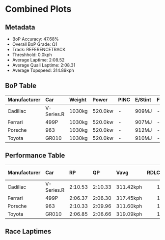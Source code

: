 # Combined Plots

## Metadata

- BoP Accuracy: 47.68%
- Overall BoP Grade: Ω1
- Track: REFERENCETRACK
- Threshhold: 0.0kph
- Average Laptime: 2:08.52
- Average Quali Laptime: 2:08.31
- Average Topspeed: 314.89kph

## BoP Table
| Manufacturer   | Car        | Weight   | Power   | PINC   | E/Stint   | FDS   | RDP    | QDP    | TDP    |
|:---------------|:-----------|:---------|:--------|:-------|:----------|:------|:-------|:-------|:-------|
| Cadillac       | V-Series.R | 1030kg   | 520.0kw | -      | 909MJ     | -     | 36.81% | 66.67% | 20.86% |
| Ferrari        | 499P       | 1030kg   | 520.0kw | -      | 907MJ     | -     | 39.06% | 25.00% | 9.38%  |
| Porsche        | 963        | 1030kg   | 520.0kw | -      | 912MJ     | -     | 33.50% | 32.00% | 28.93% |
| Toyota         | GR010      | 1030kg   | 520.0kw | -      | 910MJ     | -     | 43.94% | 60.00% | 7.58%  |

## Performance Table
| Manufacturer   | Car        | RP      | QP      | Vavg      |   RDLC | BOP-Grade   | Match   |
|:---------------|:-----------|:--------|:--------|:----------|-------:|:------------|:--------|
| Cadillac       | V-Series.R | 2:10.53 | 2:10.33 | 311.42kph |      1 | +Ω1         | 36.67%  |
| Ferrari        | 499P       | 2:06.37 | 2:06.30 | 317.45kph |      1 | -Ω1         | 42.00%  |
| Porsche        | 963        | 2:10.33 | 2:09.96 | 311.60kph |      1 | +Ω1         | 50.00%  |
| Toyota         | GR010      | 2:06.85 | 2:06.66 | 319.09kph |      1 | -D2         | 62.07%  |

## Race Laptimes
<div>                        <script type="text/javascript">window.PlotlyConfig = {MathJaxConfig: 'local'};</script>
        <script charset="utf-8" src="https://cdn.plot.ly/plotly-3.0.1.min.js"></script>                <div id="6376c635-5346-4bec-a30d-a88fdac0633e" class="plotly-graph-div" style="height:100%; width:100%;"></div>            <script type="text/javascript">                window.PLOTLYENV=window.PLOTLYENV || {};                                if (document.getElementById("6376c635-5346-4bec-a30d-a88fdac0633e")) {                    Plotly.newPlot(                        "6376c635-5346-4bec-a30d-a88fdac0633e",                        [{"box":{"visible":true},"line":{"color":"rgb(0,30,255)"},"name":"V-Series.R","points":false,"y":[131.61179440939378,130.950376339099,131.59710982688958,129.919396275781,131.05255655902425,131.57569481073756,129.75847772583876,131.6191367006459,131.14739448769743,131.82349714049647,131.1853296591667,131.78372639621418,131.18165851354064,130.973626928064,129.02486045823147,130.23021993878723,130.24184523326974,131.15228934853218,129.11480352606992,129.141725260661,130.66219140745343,130.12987529167498,129.962226308085,129.46233864533673,129.81293305262528,131.1853296591667,128.90187707975852,129.5461631371317,130.6517898281796,130.50188471511552,130.0546168063408,130.56184676034113,129.6526263602874,130.28895826880415,129.7890706060559,130.08031482572318,131.00544352348984,131.88101175530474,131.52735805999444,130.17331718158331,129.6042896095443,130.72460088309637,130.1304871492793,129.2114770275561,130.2895701264085,131.58670824761575,130.83718268229552,129.62080976486158,131.6191367006459,131.0843731544501,130.32566972506476,130.20023891617444,131.7341659302624,130.9210071740905,130.78945778915676,129.57492044453585,131.0231873940158,131.66563787857598,130.81209652051746,128.85537590182844],"type":"violin"},{"box":{"visible":true},"line":{"color":"rgb(255,0,0)"},"name":"499P","points":false,"y":[127.47245241009286,127.77397618295572,126.98322115017105,125.57928832632734,125.54710989997439,126.22047326624916,125.83135266609216,127.76742131832825,127.9140119272695,127.26090905166137,127.39736941526927,126.11321184507264,125.96542944256278,126.42546176005317,127.2066824442888,125.50241764115083,125.3987316006802,125.92192897730787,125.22175025573893,125.61921341087636,125.28610710844485,125.05251556899378,127.29070389087707,127.80913409323021,125.07515964679772,127.4545755065634,125.23903126248405,126.47790067707281,126.78597931456312,127.11789382342603,126.40102999189631,126.15909589746482,127.1000169198966,125.82479780146467,126.90158329072007,127.39021865385749,124.84275990091524,126.20438405307269,125.73362559346464,125.92073718373922,125.261675340288,127.47483599723009,126.86284999973965,126.90992584570046,126.10546518687657,127.97240981213226,124.97147360632708,125.2116200104056,125.10972166028792,127.65241323895565],"type":"violin"},{"box":{"visible":true},"line":{"color":"rgb(255,128,102)"},"name":"963","points":false,"y":[131.03002258321516,131.5101722343247,129.51608133634926,131.9486762524299,132.08524943125312,131.25356164272407,130.70175700541574,131.48996185360198,129.6324441344498,129.09350064851049,130.3514437395552,132.13179455049334,131.38401046375253,131.97011150471155,129.94662368932123,131.76433308280744,131.89478190383593,129.77330436372938,129.40155584558715,130.577432542182,132.1244453211396,132.37738129806343,131.1714952482742,130.48801691837843,130.95653028967794,130.6564367577345,130.6435756063655,131.35645085367608,129.080027061362,130.68093418891354,132.26714285775762,132.47537102277965,130.04828802871432,130.66562329442664,129.94356151042388,129.57426273539954,129.91171484989107,128.98020002930733,129.2655951025434,128.95937721280515,129.315202400681,129.43891442813523,128.78360814409538,131.22293985375023,130.18241146441966,128.83076569911506,128.82341646976136,130.07156058833445,129.9735708636182,128.39593629568674,129.9423366388649,128.55394472679168,129.7028742490896,129.62815708399344,128.16688531416256,128.85771287341203,131.43606750500803,131.26091087207777,132.4190269310678,129.99316880856145,129.55221504733836,130.3802282211906,130.45310807894828,128.55333229101223,129.67347733167472,128.81912941930503],"type":"violin"},{"box":{"visible":true},"line":{"color":"rgb(102,5,0)"},"name":"GR010","points":false,"y":[127.68426066001567,127.3968496825588,126.84701998655432,127.01303999216606,126.83868923358455,128.04069787636487,126.33884405539867,126.0657143687471,126.45725975832605,127.58845700086334,127.32365806718157,126.78453933928107,127.06183440241755,128.38999444731144,127.26593785017675,127.64915248678595,127.03922235864245,126.68040492715903,126.89700450437289,126.2347096432766,127.19691161128445,125.75093091724672,125.83721371586213,126.20198168518111,125.23977971717329,125.22847369528576,126.4828470710189,124.85835024191479,126.68099998094257,125.40698983035215,127.23023462316348,126.77263826360998,127.17191935237516,128.13412132038295,126.77561353252777,127.06123934863399,126.82559805034636,126.01930017362983,126.79941568386995,125.68190467835439,126.39299394970215,126.09903738062616,127.3873288220219,126.64708191527995,128.2775292822196,127.95739034666722,128.04010282258133,125.9818117852659,126.90235998842489,125.56170381407635,127.48372753495777,128.09306260931768,128.3275138000382,126.16032792033228,127.66462388515838,128.20195745170818,127.45814022226489,125.69618596915969],"type":"violin"}],                        {"template":{"data":{"histogram2dcontour":[{"type":"histogram2dcontour","colorbar":{"outlinewidth":0,"ticks":""},"colorscale":[[0.0,"#0d0887"],[0.1111111111111111,"#46039f"],[0.2222222222222222,"#7201a8"],[0.3333333333333333,"#9c179e"],[0.4444444444444444,"#bd3786"],[0.5555555555555556,"#d8576b"],[0.6666666666666666,"#ed7953"],[0.7777777777777778,"#fb9f3a"],[0.8888888888888888,"#fdca26"],[1.0,"#f0f921"]]}],"choropleth":[{"type":"choropleth","colorbar":{"outlinewidth":0,"ticks":""}}],"histogram2d":[{"type":"histogram2d","colorbar":{"outlinewidth":0,"ticks":""},"colorscale":[[0.0,"#0d0887"],[0.1111111111111111,"#46039f"],[0.2222222222222222,"#7201a8"],[0.3333333333333333,"#9c179e"],[0.4444444444444444,"#bd3786"],[0.5555555555555556,"#d8576b"],[0.6666666666666666,"#ed7953"],[0.7777777777777778,"#fb9f3a"],[0.8888888888888888,"#fdca26"],[1.0,"#f0f921"]]}],"heatmap":[{"type":"heatmap","colorbar":{"outlinewidth":0,"ticks":""},"colorscale":[[0.0,"#0d0887"],[0.1111111111111111,"#46039f"],[0.2222222222222222,"#7201a8"],[0.3333333333333333,"#9c179e"],[0.4444444444444444,"#bd3786"],[0.5555555555555556,"#d8576b"],[0.6666666666666666,"#ed7953"],[0.7777777777777778,"#fb9f3a"],[0.8888888888888888,"#fdca26"],[1.0,"#f0f921"]]}],"contourcarpet":[{"type":"contourcarpet","colorbar":{"outlinewidth":0,"ticks":""}}],"contour":[{"type":"contour","colorbar":{"outlinewidth":0,"ticks":""},"colorscale":[[0.0,"#0d0887"],[0.1111111111111111,"#46039f"],[0.2222222222222222,"#7201a8"],[0.3333333333333333,"#9c179e"],[0.4444444444444444,"#bd3786"],[0.5555555555555556,"#d8576b"],[0.6666666666666666,"#ed7953"],[0.7777777777777778,"#fb9f3a"],[0.8888888888888888,"#fdca26"],[1.0,"#f0f921"]]}],"surface":[{"type":"surface","colorbar":{"outlinewidth":0,"ticks":""},"colorscale":[[0.0,"#0d0887"],[0.1111111111111111,"#46039f"],[0.2222222222222222,"#7201a8"],[0.3333333333333333,"#9c179e"],[0.4444444444444444,"#bd3786"],[0.5555555555555556,"#d8576b"],[0.6666666666666666,"#ed7953"],[0.7777777777777778,"#fb9f3a"],[0.8888888888888888,"#fdca26"],[1.0,"#f0f921"]]}],"mesh3d":[{"type":"mesh3d","colorbar":{"outlinewidth":0,"ticks":""}}],"scatter":[{"fillpattern":{"fillmode":"overlay","size":10,"solidity":0.2},"type":"scatter"}],"parcoords":[{"type":"parcoords","line":{"colorbar":{"outlinewidth":0,"ticks":""}}}],"scatterpolargl":[{"type":"scatterpolargl","marker":{"colorbar":{"outlinewidth":0,"ticks":""}}}],"bar":[{"error_x":{"color":"#2a3f5f"},"error_y":{"color":"#2a3f5f"},"marker":{"line":{"color":"#E5ECF6","width":0.5},"pattern":{"fillmode":"overlay","size":10,"solidity":0.2}},"type":"bar"}],"scattergeo":[{"type":"scattergeo","marker":{"colorbar":{"outlinewidth":0,"ticks":""}}}],"scatterpolar":[{"type":"scatterpolar","marker":{"colorbar":{"outlinewidth":0,"ticks":""}}}],"histogram":[{"marker":{"pattern":{"fillmode":"overlay","size":10,"solidity":0.2}},"type":"histogram"}],"scattergl":[{"type":"scattergl","marker":{"colorbar":{"outlinewidth":0,"ticks":""}}}],"scatter3d":[{"type":"scatter3d","line":{"colorbar":{"outlinewidth":0,"ticks":""}},"marker":{"colorbar":{"outlinewidth":0,"ticks":""}}}],"scattermap":[{"type":"scattermap","marker":{"colorbar":{"outlinewidth":0,"ticks":""}}}],"scattermapbox":[{"type":"scattermapbox","marker":{"colorbar":{"outlinewidth":0,"ticks":""}}}],"scatterternary":[{"type":"scatterternary","marker":{"colorbar":{"outlinewidth":0,"ticks":""}}}],"scattercarpet":[{"type":"scattercarpet","marker":{"colorbar":{"outlinewidth":0,"ticks":""}}}],"carpet":[{"aaxis":{"endlinecolor":"#2a3f5f","gridcolor":"white","linecolor":"white","minorgridcolor":"white","startlinecolor":"#2a3f5f"},"baxis":{"endlinecolor":"#2a3f5f","gridcolor":"white","linecolor":"white","minorgridcolor":"white","startlinecolor":"#2a3f5f"},"type":"carpet"}],"table":[{"cells":{"fill":{"color":"#EBF0F8"},"line":{"color":"white"}},"header":{"fill":{"color":"#C8D4E3"},"line":{"color":"white"}},"type":"table"}],"barpolar":[{"marker":{"line":{"color":"#E5ECF6","width":0.5},"pattern":{"fillmode":"overlay","size":10,"solidity":0.2}},"type":"barpolar"}],"pie":[{"automargin":true,"type":"pie"}]},"layout":{"autotypenumbers":"strict","colorway":["#636efa","#EF553B","#00cc96","#ab63fa","#FFA15A","#19d3f3","#FF6692","#B6E880","#FF97FF","#FECB52"],"font":{"color":"#2a3f5f"},"hovermode":"closest","hoverlabel":{"align":"left"},"paper_bgcolor":"white","plot_bgcolor":"#E5ECF6","polar":{"bgcolor":"#E5ECF6","angularaxis":{"gridcolor":"white","linecolor":"white","ticks":""},"radialaxis":{"gridcolor":"white","linecolor":"white","ticks":""}},"ternary":{"bgcolor":"#E5ECF6","aaxis":{"gridcolor":"white","linecolor":"white","ticks":""},"baxis":{"gridcolor":"white","linecolor":"white","ticks":""},"caxis":{"gridcolor":"white","linecolor":"white","ticks":""}},"coloraxis":{"colorbar":{"outlinewidth":0,"ticks":""}},"colorscale":{"sequential":[[0.0,"#0d0887"],[0.1111111111111111,"#46039f"],[0.2222222222222222,"#7201a8"],[0.3333333333333333,"#9c179e"],[0.4444444444444444,"#bd3786"],[0.5555555555555556,"#d8576b"],[0.6666666666666666,"#ed7953"],[0.7777777777777778,"#fb9f3a"],[0.8888888888888888,"#fdca26"],[1.0,"#f0f921"]],"sequentialminus":[[0.0,"#0d0887"],[0.1111111111111111,"#46039f"],[0.2222222222222222,"#7201a8"],[0.3333333333333333,"#9c179e"],[0.4444444444444444,"#bd3786"],[0.5555555555555556,"#d8576b"],[0.6666666666666666,"#ed7953"],[0.7777777777777778,"#fb9f3a"],[0.8888888888888888,"#fdca26"],[1.0,"#f0f921"]],"diverging":[[0,"#8e0152"],[0.1,"#c51b7d"],[0.2,"#de77ae"],[0.3,"#f1b6da"],[0.4,"#fde0ef"],[0.5,"#f7f7f7"],[0.6,"#e6f5d0"],[0.7,"#b8e186"],[0.8,"#7fbc41"],[0.9,"#4d9221"],[1,"#276419"]]},"xaxis":{"gridcolor":"white","linecolor":"white","ticks":"","title":{"standoff":15},"zerolinecolor":"white","automargin":true,"zerolinewidth":2},"yaxis":{"gridcolor":"white","linecolor":"white","ticks":"","title":{"standoff":15},"zerolinecolor":"white","automargin":true,"zerolinewidth":2},"scene":{"xaxis":{"backgroundcolor":"#E5ECF6","gridcolor":"white","linecolor":"white","showbackground":true,"ticks":"","zerolinecolor":"white","gridwidth":2},"yaxis":{"backgroundcolor":"#E5ECF6","gridcolor":"white","linecolor":"white","showbackground":true,"ticks":"","zerolinecolor":"white","gridwidth":2},"zaxis":{"backgroundcolor":"#E5ECF6","gridcolor":"white","linecolor":"white","showbackground":true,"ticks":"","zerolinecolor":"white","gridwidth":2}},"shapedefaults":{"line":{"color":"#2a3f5f"}},"annotationdefaults":{"arrowcolor":"#2a3f5f","arrowhead":0,"arrowwidth":1},"geo":{"bgcolor":"white","landcolor":"#E5ECF6","subunitcolor":"white","showland":true,"showlakes":true,"lakecolor":"white"},"title":{"x":0.05},"mapbox":{"style":"light"}}},"xaxis":{"showticklabels":false,"title":{}}},                        {"responsive": true}                    )                };            </script>        </div>

## Quali Laptimes
<div>                        <script type="text/javascript">window.PlotlyConfig = {MathJaxConfig: 'local'};</script>
        <script charset="utf-8" src="https://cdn.plot.ly/plotly-3.0.1.min.js"></script>                <div id="7f394a87-d062-4789-8bc1-288570fcdf0b" class="plotly-graph-div" style="height:100%; width:100%;"></div>            <script type="text/javascript">                window.PLOTLYENV=window.PLOTLYENV || {};                                if (document.getElementById("7f394a87-d062-4789-8bc1-288570fcdf0b")) {                    Plotly.newPlot(                        "7f394a87-d062-4789-8bc1-288570fcdf0b",                        [{"box":{"visible":true},"line":{"color":"rgb(0,30,255)"},"name":"V-Series.R","points":false,"y":[130.42258373728893,130.22077073125436,130.58477701207744,130.3210581759709,130.1966274575263,130.31177230146014,130.23748530537378,130.30681983505437],"type":"violin"},{"box":{"visible":true},"line":{"color":"rgb(255,0,0)"},"name":"499P","points":false,"y":[126.20123230067676,126.20967095174859,126.35071697680618,126.26874150925133,126.46885809181171],"type":"violin"},{"box":{"visible":true},"line":{"color":"rgb(255,128,102)"},"name":"963","points":false,"y":[130.15818834522213,129.90841096261087,129.78507175879045,130.15013101029916,129.95117681720188,129.76895708894457,130.02369283150836,129.90717137262274],"type":"violin"},{"box":{"visible":true},"line":{"color":"rgb(102,5,0)"},"name":"GR010","points":false,"y":[126.72995817147273,126.79139161094679,126.59504552007878,126.47940610459823,126.71068493555931,126.67394532959935],"type":"violin"}],                        {"template":{"data":{"histogram2dcontour":[{"type":"histogram2dcontour","colorbar":{"outlinewidth":0,"ticks":""},"colorscale":[[0.0,"#0d0887"],[0.1111111111111111,"#46039f"],[0.2222222222222222,"#7201a8"],[0.3333333333333333,"#9c179e"],[0.4444444444444444,"#bd3786"],[0.5555555555555556,"#d8576b"],[0.6666666666666666,"#ed7953"],[0.7777777777777778,"#fb9f3a"],[0.8888888888888888,"#fdca26"],[1.0,"#f0f921"]]}],"choropleth":[{"type":"choropleth","colorbar":{"outlinewidth":0,"ticks":""}}],"histogram2d":[{"type":"histogram2d","colorbar":{"outlinewidth":0,"ticks":""},"colorscale":[[0.0,"#0d0887"],[0.1111111111111111,"#46039f"],[0.2222222222222222,"#7201a8"],[0.3333333333333333,"#9c179e"],[0.4444444444444444,"#bd3786"],[0.5555555555555556,"#d8576b"],[0.6666666666666666,"#ed7953"],[0.7777777777777778,"#fb9f3a"],[0.8888888888888888,"#fdca26"],[1.0,"#f0f921"]]}],"heatmap":[{"type":"heatmap","colorbar":{"outlinewidth":0,"ticks":""},"colorscale":[[0.0,"#0d0887"],[0.1111111111111111,"#46039f"],[0.2222222222222222,"#7201a8"],[0.3333333333333333,"#9c179e"],[0.4444444444444444,"#bd3786"],[0.5555555555555556,"#d8576b"],[0.6666666666666666,"#ed7953"],[0.7777777777777778,"#fb9f3a"],[0.8888888888888888,"#fdca26"],[1.0,"#f0f921"]]}],"contourcarpet":[{"type":"contourcarpet","colorbar":{"outlinewidth":0,"ticks":""}}],"contour":[{"type":"contour","colorbar":{"outlinewidth":0,"ticks":""},"colorscale":[[0.0,"#0d0887"],[0.1111111111111111,"#46039f"],[0.2222222222222222,"#7201a8"],[0.3333333333333333,"#9c179e"],[0.4444444444444444,"#bd3786"],[0.5555555555555556,"#d8576b"],[0.6666666666666666,"#ed7953"],[0.7777777777777778,"#fb9f3a"],[0.8888888888888888,"#fdca26"],[1.0,"#f0f921"]]}],"surface":[{"type":"surface","colorbar":{"outlinewidth":0,"ticks":""},"colorscale":[[0.0,"#0d0887"],[0.1111111111111111,"#46039f"],[0.2222222222222222,"#7201a8"],[0.3333333333333333,"#9c179e"],[0.4444444444444444,"#bd3786"],[0.5555555555555556,"#d8576b"],[0.6666666666666666,"#ed7953"],[0.7777777777777778,"#fb9f3a"],[0.8888888888888888,"#fdca26"],[1.0,"#f0f921"]]}],"mesh3d":[{"type":"mesh3d","colorbar":{"outlinewidth":0,"ticks":""}}],"scatter":[{"fillpattern":{"fillmode":"overlay","size":10,"solidity":0.2},"type":"scatter"}],"parcoords":[{"type":"parcoords","line":{"colorbar":{"outlinewidth":0,"ticks":""}}}],"scatterpolargl":[{"type":"scatterpolargl","marker":{"colorbar":{"outlinewidth":0,"ticks":""}}}],"bar":[{"error_x":{"color":"#2a3f5f"},"error_y":{"color":"#2a3f5f"},"marker":{"line":{"color":"#E5ECF6","width":0.5},"pattern":{"fillmode":"overlay","size":10,"solidity":0.2}},"type":"bar"}],"scattergeo":[{"type":"scattergeo","marker":{"colorbar":{"outlinewidth":0,"ticks":""}}}],"scatterpolar":[{"type":"scatterpolar","marker":{"colorbar":{"outlinewidth":0,"ticks":""}}}],"histogram":[{"marker":{"pattern":{"fillmode":"overlay","size":10,"solidity":0.2}},"type":"histogram"}],"scattergl":[{"type":"scattergl","marker":{"colorbar":{"outlinewidth":0,"ticks":""}}}],"scatter3d":[{"type":"scatter3d","line":{"colorbar":{"outlinewidth":0,"ticks":""}},"marker":{"colorbar":{"outlinewidth":0,"ticks":""}}}],"scattermap":[{"type":"scattermap","marker":{"colorbar":{"outlinewidth":0,"ticks":""}}}],"scattermapbox":[{"type":"scattermapbox","marker":{"colorbar":{"outlinewidth":0,"ticks":""}}}],"scatterternary":[{"type":"scatterternary","marker":{"colorbar":{"outlinewidth":0,"ticks":""}}}],"scattercarpet":[{"type":"scattercarpet","marker":{"colorbar":{"outlinewidth":0,"ticks":""}}}],"carpet":[{"aaxis":{"endlinecolor":"#2a3f5f","gridcolor":"white","linecolor":"white","minorgridcolor":"white","startlinecolor":"#2a3f5f"},"baxis":{"endlinecolor":"#2a3f5f","gridcolor":"white","linecolor":"white","minorgridcolor":"white","startlinecolor":"#2a3f5f"},"type":"carpet"}],"table":[{"cells":{"fill":{"color":"#EBF0F8"},"line":{"color":"white"}},"header":{"fill":{"color":"#C8D4E3"},"line":{"color":"white"}},"type":"table"}],"barpolar":[{"marker":{"line":{"color":"#E5ECF6","width":0.5},"pattern":{"fillmode":"overlay","size":10,"solidity":0.2}},"type":"barpolar"}],"pie":[{"automargin":true,"type":"pie"}]},"layout":{"autotypenumbers":"strict","colorway":["#636efa","#EF553B","#00cc96","#ab63fa","#FFA15A","#19d3f3","#FF6692","#B6E880","#FF97FF","#FECB52"],"font":{"color":"#2a3f5f"},"hovermode":"closest","hoverlabel":{"align":"left"},"paper_bgcolor":"white","plot_bgcolor":"#E5ECF6","polar":{"bgcolor":"#E5ECF6","angularaxis":{"gridcolor":"white","linecolor":"white","ticks":""},"radialaxis":{"gridcolor":"white","linecolor":"white","ticks":""}},"ternary":{"bgcolor":"#E5ECF6","aaxis":{"gridcolor":"white","linecolor":"white","ticks":""},"baxis":{"gridcolor":"white","linecolor":"white","ticks":""},"caxis":{"gridcolor":"white","linecolor":"white","ticks":""}},"coloraxis":{"colorbar":{"outlinewidth":0,"ticks":""}},"colorscale":{"sequential":[[0.0,"#0d0887"],[0.1111111111111111,"#46039f"],[0.2222222222222222,"#7201a8"],[0.3333333333333333,"#9c179e"],[0.4444444444444444,"#bd3786"],[0.5555555555555556,"#d8576b"],[0.6666666666666666,"#ed7953"],[0.7777777777777778,"#fb9f3a"],[0.8888888888888888,"#fdca26"],[1.0,"#f0f921"]],"sequentialminus":[[0.0,"#0d0887"],[0.1111111111111111,"#46039f"],[0.2222222222222222,"#7201a8"],[0.3333333333333333,"#9c179e"],[0.4444444444444444,"#bd3786"],[0.5555555555555556,"#d8576b"],[0.6666666666666666,"#ed7953"],[0.7777777777777778,"#fb9f3a"],[0.8888888888888888,"#fdca26"],[1.0,"#f0f921"]],"diverging":[[0,"#8e0152"],[0.1,"#c51b7d"],[0.2,"#de77ae"],[0.3,"#f1b6da"],[0.4,"#fde0ef"],[0.5,"#f7f7f7"],[0.6,"#e6f5d0"],[0.7,"#b8e186"],[0.8,"#7fbc41"],[0.9,"#4d9221"],[1,"#276419"]]},"xaxis":{"gridcolor":"white","linecolor":"white","ticks":"","title":{"standoff":15},"zerolinecolor":"white","automargin":true,"zerolinewidth":2},"yaxis":{"gridcolor":"white","linecolor":"white","ticks":"","title":{"standoff":15},"zerolinecolor":"white","automargin":true,"zerolinewidth":2},"scene":{"xaxis":{"backgroundcolor":"#E5ECF6","gridcolor":"white","linecolor":"white","showbackground":true,"ticks":"","zerolinecolor":"white","gridwidth":2},"yaxis":{"backgroundcolor":"#E5ECF6","gridcolor":"white","linecolor":"white","showbackground":true,"ticks":"","zerolinecolor":"white","gridwidth":2},"zaxis":{"backgroundcolor":"#E5ECF6","gridcolor":"white","linecolor":"white","showbackground":true,"ticks":"","zerolinecolor":"white","gridwidth":2}},"shapedefaults":{"line":{"color":"#2a3f5f"}},"annotationdefaults":{"arrowcolor":"#2a3f5f","arrowhead":0,"arrowwidth":1},"geo":{"bgcolor":"white","landcolor":"#E5ECF6","subunitcolor":"white","showland":true,"showlakes":true,"lakecolor":"white"},"title":{"x":0.05},"mapbox":{"style":"light"}}},"xaxis":{"showticklabels":false,"title":{}}},                        {"responsive": true}                    )                };            </script>        </div>

## Topspeeds
<div>                        <script type="text/javascript">window.PlotlyConfig = {MathJaxConfig: 'local'};</script>
        <script charset="utf-8" src="https://cdn.plot.ly/plotly-3.0.1.min.js"></script>                <div id="93c2fd1e-ce35-4504-8cda-3b8ab51ebc63" class="plotly-graph-div" style="height:100%; width:100%;"></div>            <script type="text/javascript">                window.PLOTLYENV=window.PLOTLYENV || {};                                if (document.getElementById("93c2fd1e-ce35-4504-8cda-3b8ab51ebc63")) {                    Plotly.newPlot(                        "93c2fd1e-ce35-4504-8cda-3b8ab51ebc63",                        [{"box":{"visible":true},"line":{"color":"rgb(0,30,255)"},"name":"V-Series.R","points":false,"y":[313.04420103718667,311.0753695841226,310.13783079694923,310.13783079694923,310.13783079694923,313.04420103718667,310.13783079694923,310.13783079694923,310.13783079694923,311.0753695841226,313.04420103718667,313.04420103718667,313.04420103718667,312.10666225001324,311.0753695841226,312.10666225001324,313.04420103718667,310.13783079694923,311.0753695841226,311.0753695841226,310.13783079694923,312.10666225001324,315.9505712774241,310.13783079694923,312.10666225001324,311.0753695841226,310.13783079694923,310.13783079694923,310.13783079694923,312.10666225001324,313.04420103718667,310.13783079694923,312.10666225001324,310.13783079694923,313.04420103718667,311.0753695841226,310.13783079694923,310.13783079694923,310.13783079694923,313.04420103718667,310.13783079694923,310.13783079694923,310.13783079694923,311.0753695841226,313.04420103718667,313.04420103718667,313.04420103718667,312.10666225001324,311.0753695841226,312.10666225001324,313.04420103718667,310.13783079694923,311.0753695841226,311.0753695841226,310.13783079694923,312.10666225001324,315.9505712774241,310.13783079694923,312.10666225001324,311.0753695841226,310.13783079694923,310.13783079694923,310.13783079694923,312.10666225001324,313.04420103718667,310.13783079694923,312.10666225001324,310.13783079694923,313.04420103718667,311.0753695841226,310.13783079694923,310.13783079694923,310.13783079694923,313.04420103718667,310.13783079694923,310.13783079694923,310.13783079694923,311.0753695841226,313.04420103718667,313.04420103718667,313.04420103718667,312.10666225001324,311.0753695841226,312.10666225001324,313.04420103718667,310.13783079694923,311.0753695841226,311.0753695841226,310.13783079694923,312.10666225001324,315.9505712774241,310.13783079694923,312.10666225001324,311.0753695841226,310.13783079694923,310.13783079694923,310.13783079694923,312.10666225001324,313.04420103718667,310.13783079694923,312.10666225001324,310.13783079694923],"type":"violin"},{"box":{"visible":true},"line":{"color":"rgb(255,0,0)"},"name":"499P","points":false,"y":[315.9415708970663,316.9793007507145,317.9226915267583,315.9415708970663,316.9793007507145,321.9792718637466,319.90381215645033,318.96042138040656,315.9415708970663,315.9415708970663,316.9793007507145,315.9415708970663,315.9415708970663,316.9793007507145,317.9226915267583,315.9415708970663,316.9793007507145,321.9792718637466,319.90381215645033,318.96042138040656,315.9415708970663,315.9415708970663,316.9793007507145,315.9415708970663,315.9415708970663,316.9793007507145,317.9226915267583,315.9415708970663,316.9793007507145,321.9792718637466,319.90381215645033,318.96042138040656,315.9415708970663,315.9415708970663,316.9793007507145,315.9415708970663],"type":"violin"},{"box":{"visible":true},"line":{"color":"rgb(255,128,102)"},"name":"963","points":false,"y":[310.7706106624284,309.8339903771287,310.7706106624284,310.7706106624284,311.80089297625796,312.73751326155764,310.7706106624284,309.8339903771287,315.6410361459866,309.8339903771287,309.8339903771287,311.80089297625796,309.8339903771287,311.80089297625796,313.6741335468573,311.80089297625796,312.73751326155764,310.7706106624284,310.7706106624284,313.6741335468573,310.7706106624284,312.73751326155764,311.80089297625796,310.7706106624284,309.8339903771287,312.73751326155764,311.80089297625796,312.73751326155764,309.8339903771287,310.7706106624284,310.7706106624284,312.73751326155764,309.8339903771287,311.80089297625796,311.80089297625796,311.80089297625796,312.73751326155764,311.80089297625796,311.80089297625796,312.73751326155764,310.7706106624284,311.80089297625796,311.80089297625796,311.80089297625796,313.6741335468573,314.704415860687,310.7706106624284,309.8339903771287,309.8339903771287,313.6741335468573,314.704415860687,312.73751326155764,310.7706106624284,310.7706106624284,309.8339903771287,312.73751326155764,309.8339903771287,310.7706106624284,309.8339903771287,310.7706106624284,310.7706106624284,311.80089297625796,312.73751326155764,310.7706106624284,309.8339903771287,315.6410361459866,309.8339903771287,309.8339903771287,311.80089297625796,309.8339903771287,311.80089297625796,313.6741335468573,311.80089297625796,312.73751326155764,310.7706106624284,310.7706106624284,313.6741335468573,310.7706106624284,312.73751326155764,311.80089297625796,310.7706106624284,309.8339903771287,312.73751326155764,311.80089297625796,312.73751326155764,309.8339903771287,310.7706106624284,310.7706106624284,312.73751326155764,309.8339903771287,311.80089297625796,311.80089297625796,311.80089297625796,312.73751326155764,311.80089297625796,311.80089297625796,312.73751326155764,310.7706106624284,311.80089297625796,311.80089297625796,311.80089297625796,313.6741335468573,314.704415860687,310.7706106624284,309.8339903771287,309.8339903771287,313.6741335468573,314.704415860687,312.73751326155764,310.7706106624284,310.7706106624284,309.8339903771287,312.73751326155764,309.8339903771287,310.7706106624284,309.8339903771287,310.7706106624284,310.7706106624284,311.80089297625796,312.73751326155764,310.7706106624284,309.8339903771287,315.6410361459866,309.8339903771287,309.8339903771287,311.80089297625796,309.8339903771287,311.80089297625796,313.6741335468573,311.80089297625796,312.73751326155764,310.7706106624284,310.7706106624284,313.6741335468573,310.7706106624284,312.73751326155764,311.80089297625796,310.7706106624284,309.8339903771287,312.73751326155764,311.80089297625796,312.73751326155764,309.8339903771287,310.7706106624284,310.7706106624284,312.73751326155764,309.8339903771287,311.80089297625796,311.80089297625796,311.80089297625796,312.73751326155764,311.80089297625796,311.80089297625796,312.73751326155764,310.7706106624284,311.80089297625796,311.80089297625796,311.80089297625796,313.6741335468573,314.704415860687,310.7706106624284,309.8339903771287,309.8339903771287,313.6741335468573,314.704415860687,312.73751326155764,310.7706106624284,310.7706106624284,309.8339903771287,312.73751326155764,309.8339903771287],"type":"violin"},{"box":{"visible":true},"line":{"color":"rgb(102,5,0)"},"name":"GR010","points":false,"y":[323.6540247559246,317.6972022144045,318.6427296019474,317.6972022144045,317.6972022144045,317.6972022144045,317.6972022144045,317.6972022144045,319.68280972824454,322.70849736838176,323.6540247559246,317.6972022144045,318.6427296019474,317.6972022144045,317.6972022144045,317.6972022144045,317.6972022144045,317.6972022144045,319.68280972824454,322.70849736838176,323.6540247559246,317.6972022144045,318.6427296019474,317.6972022144045,317.6972022144045,317.6972022144045,317.6972022144045,317.6972022144045,319.68280972824454,322.70849736838176],"type":"violin"}],                        {"template":{"data":{"histogram2dcontour":[{"type":"histogram2dcontour","colorbar":{"outlinewidth":0,"ticks":""},"colorscale":[[0.0,"#0d0887"],[0.1111111111111111,"#46039f"],[0.2222222222222222,"#7201a8"],[0.3333333333333333,"#9c179e"],[0.4444444444444444,"#bd3786"],[0.5555555555555556,"#d8576b"],[0.6666666666666666,"#ed7953"],[0.7777777777777778,"#fb9f3a"],[0.8888888888888888,"#fdca26"],[1.0,"#f0f921"]]}],"choropleth":[{"type":"choropleth","colorbar":{"outlinewidth":0,"ticks":""}}],"histogram2d":[{"type":"histogram2d","colorbar":{"outlinewidth":0,"ticks":""},"colorscale":[[0.0,"#0d0887"],[0.1111111111111111,"#46039f"],[0.2222222222222222,"#7201a8"],[0.3333333333333333,"#9c179e"],[0.4444444444444444,"#bd3786"],[0.5555555555555556,"#d8576b"],[0.6666666666666666,"#ed7953"],[0.7777777777777778,"#fb9f3a"],[0.8888888888888888,"#fdca26"],[1.0,"#f0f921"]]}],"heatmap":[{"type":"heatmap","colorbar":{"outlinewidth":0,"ticks":""},"colorscale":[[0.0,"#0d0887"],[0.1111111111111111,"#46039f"],[0.2222222222222222,"#7201a8"],[0.3333333333333333,"#9c179e"],[0.4444444444444444,"#bd3786"],[0.5555555555555556,"#d8576b"],[0.6666666666666666,"#ed7953"],[0.7777777777777778,"#fb9f3a"],[0.8888888888888888,"#fdca26"],[1.0,"#f0f921"]]}],"contourcarpet":[{"type":"contourcarpet","colorbar":{"outlinewidth":0,"ticks":""}}],"contour":[{"type":"contour","colorbar":{"outlinewidth":0,"ticks":""},"colorscale":[[0.0,"#0d0887"],[0.1111111111111111,"#46039f"],[0.2222222222222222,"#7201a8"],[0.3333333333333333,"#9c179e"],[0.4444444444444444,"#bd3786"],[0.5555555555555556,"#d8576b"],[0.6666666666666666,"#ed7953"],[0.7777777777777778,"#fb9f3a"],[0.8888888888888888,"#fdca26"],[1.0,"#f0f921"]]}],"surface":[{"type":"surface","colorbar":{"outlinewidth":0,"ticks":""},"colorscale":[[0.0,"#0d0887"],[0.1111111111111111,"#46039f"],[0.2222222222222222,"#7201a8"],[0.3333333333333333,"#9c179e"],[0.4444444444444444,"#bd3786"],[0.5555555555555556,"#d8576b"],[0.6666666666666666,"#ed7953"],[0.7777777777777778,"#fb9f3a"],[0.8888888888888888,"#fdca26"],[1.0,"#f0f921"]]}],"mesh3d":[{"type":"mesh3d","colorbar":{"outlinewidth":0,"ticks":""}}],"scatter":[{"fillpattern":{"fillmode":"overlay","size":10,"solidity":0.2},"type":"scatter"}],"parcoords":[{"type":"parcoords","line":{"colorbar":{"outlinewidth":0,"ticks":""}}}],"scatterpolargl":[{"type":"scatterpolargl","marker":{"colorbar":{"outlinewidth":0,"ticks":""}}}],"bar":[{"error_x":{"color":"#2a3f5f"},"error_y":{"color":"#2a3f5f"},"marker":{"line":{"color":"#E5ECF6","width":0.5},"pattern":{"fillmode":"overlay","size":10,"solidity":0.2}},"type":"bar"}],"scattergeo":[{"type":"scattergeo","marker":{"colorbar":{"outlinewidth":0,"ticks":""}}}],"scatterpolar":[{"type":"scatterpolar","marker":{"colorbar":{"outlinewidth":0,"ticks":""}}}],"histogram":[{"marker":{"pattern":{"fillmode":"overlay","size":10,"solidity":0.2}},"type":"histogram"}],"scattergl":[{"type":"scattergl","marker":{"colorbar":{"outlinewidth":0,"ticks":""}}}],"scatter3d":[{"type":"scatter3d","line":{"colorbar":{"outlinewidth":0,"ticks":""}},"marker":{"colorbar":{"outlinewidth":0,"ticks":""}}}],"scattermap":[{"type":"scattermap","marker":{"colorbar":{"outlinewidth":0,"ticks":""}}}],"scattermapbox":[{"type":"scattermapbox","marker":{"colorbar":{"outlinewidth":0,"ticks":""}}}],"scatterternary":[{"type":"scatterternary","marker":{"colorbar":{"outlinewidth":0,"ticks":""}}}],"scattercarpet":[{"type":"scattercarpet","marker":{"colorbar":{"outlinewidth":0,"ticks":""}}}],"carpet":[{"aaxis":{"endlinecolor":"#2a3f5f","gridcolor":"white","linecolor":"white","minorgridcolor":"white","startlinecolor":"#2a3f5f"},"baxis":{"endlinecolor":"#2a3f5f","gridcolor":"white","linecolor":"white","minorgridcolor":"white","startlinecolor":"#2a3f5f"},"type":"carpet"}],"table":[{"cells":{"fill":{"color":"#EBF0F8"},"line":{"color":"white"}},"header":{"fill":{"color":"#C8D4E3"},"line":{"color":"white"}},"type":"table"}],"barpolar":[{"marker":{"line":{"color":"#E5ECF6","width":0.5},"pattern":{"fillmode":"overlay","size":10,"solidity":0.2}},"type":"barpolar"}],"pie":[{"automargin":true,"type":"pie"}]},"layout":{"autotypenumbers":"strict","colorway":["#636efa","#EF553B","#00cc96","#ab63fa","#FFA15A","#19d3f3","#FF6692","#B6E880","#FF97FF","#FECB52"],"font":{"color":"#2a3f5f"},"hovermode":"closest","hoverlabel":{"align":"left"},"paper_bgcolor":"white","plot_bgcolor":"#E5ECF6","polar":{"bgcolor":"#E5ECF6","angularaxis":{"gridcolor":"white","linecolor":"white","ticks":""},"radialaxis":{"gridcolor":"white","linecolor":"white","ticks":""}},"ternary":{"bgcolor":"#E5ECF6","aaxis":{"gridcolor":"white","linecolor":"white","ticks":""},"baxis":{"gridcolor":"white","linecolor":"white","ticks":""},"caxis":{"gridcolor":"white","linecolor":"white","ticks":""}},"coloraxis":{"colorbar":{"outlinewidth":0,"ticks":""}},"colorscale":{"sequential":[[0.0,"#0d0887"],[0.1111111111111111,"#46039f"],[0.2222222222222222,"#7201a8"],[0.3333333333333333,"#9c179e"],[0.4444444444444444,"#bd3786"],[0.5555555555555556,"#d8576b"],[0.6666666666666666,"#ed7953"],[0.7777777777777778,"#fb9f3a"],[0.8888888888888888,"#fdca26"],[1.0,"#f0f921"]],"sequentialminus":[[0.0,"#0d0887"],[0.1111111111111111,"#46039f"],[0.2222222222222222,"#7201a8"],[0.3333333333333333,"#9c179e"],[0.4444444444444444,"#bd3786"],[0.5555555555555556,"#d8576b"],[0.6666666666666666,"#ed7953"],[0.7777777777777778,"#fb9f3a"],[0.8888888888888888,"#fdca26"],[1.0,"#f0f921"]],"diverging":[[0,"#8e0152"],[0.1,"#c51b7d"],[0.2,"#de77ae"],[0.3,"#f1b6da"],[0.4,"#fde0ef"],[0.5,"#f7f7f7"],[0.6,"#e6f5d0"],[0.7,"#b8e186"],[0.8,"#7fbc41"],[0.9,"#4d9221"],[1,"#276419"]]},"xaxis":{"gridcolor":"white","linecolor":"white","ticks":"","title":{"standoff":15},"zerolinecolor":"white","automargin":true,"zerolinewidth":2},"yaxis":{"gridcolor":"white","linecolor":"white","ticks":"","title":{"standoff":15},"zerolinecolor":"white","automargin":true,"zerolinewidth":2},"scene":{"xaxis":{"backgroundcolor":"#E5ECF6","gridcolor":"white","linecolor":"white","showbackground":true,"ticks":"","zerolinecolor":"white","gridwidth":2},"yaxis":{"backgroundcolor":"#E5ECF6","gridcolor":"white","linecolor":"white","showbackground":true,"ticks":"","zerolinecolor":"white","gridwidth":2},"zaxis":{"backgroundcolor":"#E5ECF6","gridcolor":"white","linecolor":"white","showbackground":true,"ticks":"","zerolinecolor":"white","gridwidth":2}},"shapedefaults":{"line":{"color":"#2a3f5f"}},"annotationdefaults":{"arrowcolor":"#2a3f5f","arrowhead":0,"arrowwidth":1},"geo":{"bgcolor":"white","landcolor":"#E5ECF6","subunitcolor":"white","showland":true,"showlakes":true,"lakecolor":"white"},"title":{"x":0.05},"mapbox":{"style":"light"}}},"xaxis":{"showticklabels":false,"title":{}}},                        {"responsive": true}                    )                };            </script>        </div>

## Laptimes Lineplot
<div>                        <script type="text/javascript">window.PlotlyConfig = {MathJaxConfig: 'local'};</script>
        <script charset="utf-8" src="https://cdn.plot.ly/plotly-3.0.1.min.js"></script>                <div id="f63cade3-7380-4f2b-9518-03d33d61a4d0" class="plotly-graph-div" style="height:100%; width:100%;"></div>            <script type="text/javascript">                window.PLOTLYENV=window.PLOTLYENV || {};                                if (document.getElementById("f63cade3-7380-4f2b-9518-03d33d61a4d0")) {                    Plotly.newPlot(                        "f63cade3-7380-4f2b-9518-03d33d61a4d0",                        [{"line":{"color":"rgb(0,30,255)"},"name":"V-Series.R","x":{"dtype":"f8","bdata":"AAAAAAAAAAAEDSd1Xx77PwQNJ3VfHgtAw0ndl8dWFEAEDSd1Xx4bQCJoOKn78iBAw0ndl8dWJEBkK4KGk7onQAQNJ3VfHitApO7LYyuCLkAiaDip+\u002fIwQPPYiqDhpDJAw0ndl8dWNECTui+PrQg2QGQrgoaTujdANJzUfXlsOUAEDSd1Xx47QNR9eWxF0DxApO7LYyuCPkC6L4+tCBpAQCJoOKn78kBAi6DhpO7LQUDz2Iqg4aRCQFsRNJzUfUNAw0ndl8dWREArgoaTui9FQJO6L4+tCEZA+\u002fLYiqDhRkBkK4KGk7pHQMxjK4KGk0hANJzUfXlsSUCc1H15bEVKQAQNJ3VfHktAbEXQcFL3S0DUfXlsRdBMQDy2Img4qU1ApO7LYyuCTkANJ3VfHltPQLovj60IGlBA7stjK4KGUEAiaDip+\u002fJQQFcEDSd1X1FAi6DhpO7LUUC\u002fPLYiaDhSQPPYiqDhpFJAJ3VfHlsRU0BbETSc1H1TQI+tCBpO6lNAw0ndl8dWVED35bEVQcNUQCuChpO6L1VAXx5bETScVUCTui+PrQhWQMdWBA0ndVZA+\u002fLYiqDhVkAvj60IGk5XQGQrgoaTuldAmMdWBA0nWEDMYyuChpNYQAAAAAAAAFlA"},"y":[131.88101175530474,131.82349714049647,131.78372639621418,131.7341659302624,131.66563787857598,131.6191367006459,131.6191367006459,131.61179440939378,131.59710982688958,131.58670824761575,131.57569481073756,131.52735805999444,131.1853296591667,131.1853296591667,131.18165851354064,131.15228934853218,131.14739448769743,131.0843731544501,131.05255655902425,131.0231873940158,131.00544352348984,130.973626928064,130.950376339099,130.9210071740905,130.83718268229552,130.81209652051746,130.78945778915676,130.72460088309637,130.66219140745343,130.6517898281796,130.56184676034113,130.50188471511552,130.32566972506476,130.2895701264085,130.28895826880415,130.24184523326974,130.23021993878723,130.20023891617444,130.17331718158331,130.1304871492793,130.12987529167498,130.08031482572318,130.0546168063408,129.962226308085,129.919396275781,129.81293305262528,129.7890706060559,129.75847772583876,129.6526263602874,129.62080976486158,129.6042896095443,129.57492044453585,129.5461631371317,129.46233864533673,129.2114770275561,129.141725260661,129.11480352606992,129.02486045823147,128.90187707975852,128.85537590182844],"type":"scatter"},{"line":{"color":"rgb(255,0,0)"},"name":"499P","x":{"dtype":"f8","bdata":"AAAAAAAAAAAVvJyCl1MAQBW8nIKXUxBAIBrrQ2N9GEAVvJyCl1MgQBrrQ2N9aCRAIBrrQ2N9KEAlSZIkSZIsQBW8nIKXUzBAmFPwcgpeMkAa60NjfWg0QJ2Cl1PwcjZAIBrrQ2N9OECisT401oc6QCVJkiRJkjxAp+DlFLycPkAVvJyCl1NAQNaHxvrQWEFAmFPwcgpeQkBZHxrrQ2NDQBrrQ2N9aERA3LZt27ZtRUCdgpdT8HJGQF5OwcspeEdAIBrrQ2N9SEDh5RS8nIJJQKKxPjTWh0pAY31orA+NS0AlSZIkSZJMQOYUvJyCl01Ap+DlFLycTkBprA+N9aFPQBW8nIKXU1BA9qGxPjTWUEDWh8b60FhRQLdt27Zt21FAmFPwcgpeUkB4OQUvp+BSQFkfGutDY1NAOgUvp+DlU0Aa60NjfWhUQPvQWB8a61RA3LZt27ZtVUC8nIKXU\u002fBVQJ2Cl1PwclZAfmisD431VkBeTsHLKXhXQD801ofG+ldAIBrrQ2N9WEAAAAAAAABZQA=="},"y":[127.97240981213226,127.9140119272695,127.80913409323021,127.77397618295572,127.76742131832825,127.65241323895565,127.47483599723009,127.47245241009286,127.4545755065634,127.39736941526927,127.39021865385749,127.29070389087707,127.26090905166137,127.2066824442888,127.11789382342603,127.1000169198966,126.98322115017105,126.90992584570046,126.90158329072007,126.86284999973965,126.78597931456312,126.47790067707281,126.42546176005317,126.40102999189631,126.22047326624916,126.20438405307269,126.15909589746482,126.11321184507264,126.10546518687657,125.96542944256278,125.92192897730787,125.92073718373922,125.83135266609216,125.82479780146467,125.73362559346464,125.61921341087636,125.57928832632734,125.54710989997439,125.50241764115083,125.3987316006802,125.28610710844485,125.261675340288,125.23903126248405,125.22175025573893,125.2116200104056,125.10972166028792,125.07515964679772,125.05251556899378,124.97147360632708,124.84275990091524],"type":"scatter"},{"line":{"color":"rgb(255,128,102)"},"name":"963","x":{"dtype":"f8","bdata":"AAAAAAAAAADZiZ3YiZ34P9mJndiJnQhAYyd2Yid2EkDZiZ3YiZ0YQE\u002fsxE7sxB5AYyd2Yid2IkCe2Imd2IklQNmJndiJnShAFDuxEzuxK0BP7MRO7MQuQMVO7MRO7DBAYyd2Yid2MkAAAAAAAAA0QJ7YiZ3YiTVAO7ETO7ETN0DZiZ3YiZ04QHdiJ3ZiJzpAFDuxEzuxO0CyEzuxEzs9QE\u002fsxE7sxD5AdmIndmInQEDFTuzETuxAQBQ7sRM7sUFAYyd2Yid2QkCyEzuxEztDQAAAAAAAAERAT+zETuzERECe2Imd2IlFQO3ETuzETkZAO7ETO7ETR0CKndiJndhHQNmJndiJnUhAKHZiJ3ZiSUB3Yid2YidKQMVO7MRO7EpAFDuxEzuxS0BjJ3ZiJ3ZMQLITO7ETO01AAAAAAAAATkBP7MRO7MROQJ7YiZ3YiU9AdmIndmInUECe2Imd2IlQQMVO7MRO7FBA7cRO7MROUUAUO7ETO7FRQDuxEzuxE1JAYyd2Yid2UkCKndiJndhSQLITO7ETO1NA2Ymd2ImdU0AAAAAAAABUQCh2Yid2YlRAT+zETuzEVEB2Yid2YidVQJ7YiZ3YiVVAxU7sxE7sVUDtxE7sxE5WQBQ7sRM7sVZAO7ETO7ETV0BjJ3ZiJ3ZXQIqd2Imd2FdAshM7sRM7WEDZiZ3YiZ1YQAAAAAAAAFlA"},"y":[132.47537102277965,132.4190269310678,132.37738129806343,132.26714285775762,132.13179455049334,132.1244453211396,132.08524943125312,131.97011150471155,131.9486762524299,131.89478190383593,131.76433308280744,131.5101722343247,131.48996185360198,131.43606750500803,131.38401046375253,131.35645085367608,131.26091087207777,131.25356164272407,131.22293985375023,131.1714952482742,131.03002258321516,130.95653028967794,130.70175700541574,130.68093418891354,130.66562329442664,130.6564367577345,130.6435756063655,130.577432542182,130.48801691837843,130.45310807894828,130.3802282211906,130.3514437395552,130.18241146441966,130.07156058833445,130.04828802871432,129.99316880856145,129.9735708636182,129.94662368932123,129.94356151042388,129.9423366388649,129.91171484989107,129.77330436372938,129.7028742490896,129.67347733167472,129.6324441344498,129.62815708399344,129.57426273539954,129.55221504733836,129.51608133634926,129.43891442813523,129.40155584558715,129.315202400681,129.2655951025434,129.09350064851049,129.080027061362,128.98020002930733,128.95937721280515,128.85771287341203,128.83076569911506,128.82341646976136,128.81912941930503,128.78360814409538,128.55394472679168,128.55333229101223,128.39593629568674,128.16688531416256],"type":"scatter"},{"line":{"color":"rgb(102,5,0)"},"name":"GR010","x":{"dtype":"f8","bdata":"AAAAAAAAAAAfwX0E9xH8Px\u002fBfQT3EQxA11BeQ3kNFUAfwX0E9xEcQLOYzmI6iyFA11BeQ3kNJUD7CO4juI8oQB\u002fBfQT3ESxAQ3kN5TWUL0CzmM5iOosxQMV0FtNZTDNA11BeQ3kNNUDpLKazmM42QPsI7iO4jzhADeU1lNdQOkAfwX0E9xE8QDGdxXQW0z1AQ3kN5TWUP0CqqqqqqqpAQLOYzmI6i0FAvIbyGsprQkDFdBbTWUxDQM5iOovpLERA11BeQ3kNRUDgPoL7CO5FQOksprOYzkZA8hrKayivR0D7CO4juI9IQAT3EdxHcElADeU1lNdQSkAW01lMZzFLQB\u002fBfQT3EUxAKK+hvIbyTEAxncV0FtNNQDqL6Syms05AQ3kN5TWUT0Cms5jOYjpQQKqqqqqqqlBAr6G8hvIaUUCzmM5iOotRQLiP4D6C+1FAvIbyGsprUkDBfQT3EdxSQMV0FtNZTFNAymsor6G8U0DOYjqL6SxUQNNZTGcxnVRA11BeQ3kNVUDcR3AfwX1VQOA+gvsI7lVA5TWU11BeVkDpLKazmM5WQO4juI\u002fgPldA8hrKayivV0D3EdxHcB9YQPsI7iO4j1hAAAAAAAAAWUA="},"y":[128.38999444731144,128.3275138000382,128.2775292822196,128.20195745170818,128.13412132038295,128.09306260931768,128.04069787636487,128.04010282258133,127.95739034666722,127.68426066001567,127.66462388515838,127.64915248678595,127.58845700086334,127.48372753495777,127.45814022226489,127.3968496825588,127.3873288220219,127.32365806718157,127.26593785017675,127.23023462316348,127.19691161128445,127.17191935237516,127.06183440241755,127.06123934863399,127.03922235864245,127.01303999216606,126.90235998842489,126.89700450437289,126.84701998655432,126.83868923358455,126.82559805034636,126.79941568386995,126.78453933928107,126.77561353252777,126.77263826360998,126.68099998094257,126.68040492715903,126.64708191527995,126.4828470710189,126.45725975832605,126.39299394970215,126.33884405539867,126.2347096432766,126.20198168518111,126.16032792033228,126.09903738062616,126.0657143687471,126.01930017362983,125.9818117852659,125.83721371586213,125.75093091724672,125.69618596915969,125.68190467835439,125.56170381407635,125.40698983035215,125.23977971717329,125.22847369528576,124.85835024191479],"type":"scatter"}],                        {"template":{"data":{"histogram2dcontour":[{"type":"histogram2dcontour","colorbar":{"outlinewidth":0,"ticks":""},"colorscale":[[0.0,"#0d0887"],[0.1111111111111111,"#46039f"],[0.2222222222222222,"#7201a8"],[0.3333333333333333,"#9c179e"],[0.4444444444444444,"#bd3786"],[0.5555555555555556,"#d8576b"],[0.6666666666666666,"#ed7953"],[0.7777777777777778,"#fb9f3a"],[0.8888888888888888,"#fdca26"],[1.0,"#f0f921"]]}],"choropleth":[{"type":"choropleth","colorbar":{"outlinewidth":0,"ticks":""}}],"histogram2d":[{"type":"histogram2d","colorbar":{"outlinewidth":0,"ticks":""},"colorscale":[[0.0,"#0d0887"],[0.1111111111111111,"#46039f"],[0.2222222222222222,"#7201a8"],[0.3333333333333333,"#9c179e"],[0.4444444444444444,"#bd3786"],[0.5555555555555556,"#d8576b"],[0.6666666666666666,"#ed7953"],[0.7777777777777778,"#fb9f3a"],[0.8888888888888888,"#fdca26"],[1.0,"#f0f921"]]}],"heatmap":[{"type":"heatmap","colorbar":{"outlinewidth":0,"ticks":""},"colorscale":[[0.0,"#0d0887"],[0.1111111111111111,"#46039f"],[0.2222222222222222,"#7201a8"],[0.3333333333333333,"#9c179e"],[0.4444444444444444,"#bd3786"],[0.5555555555555556,"#d8576b"],[0.6666666666666666,"#ed7953"],[0.7777777777777778,"#fb9f3a"],[0.8888888888888888,"#fdca26"],[1.0,"#f0f921"]]}],"contourcarpet":[{"type":"contourcarpet","colorbar":{"outlinewidth":0,"ticks":""}}],"contour":[{"type":"contour","colorbar":{"outlinewidth":0,"ticks":""},"colorscale":[[0.0,"#0d0887"],[0.1111111111111111,"#46039f"],[0.2222222222222222,"#7201a8"],[0.3333333333333333,"#9c179e"],[0.4444444444444444,"#bd3786"],[0.5555555555555556,"#d8576b"],[0.6666666666666666,"#ed7953"],[0.7777777777777778,"#fb9f3a"],[0.8888888888888888,"#fdca26"],[1.0,"#f0f921"]]}],"surface":[{"type":"surface","colorbar":{"outlinewidth":0,"ticks":""},"colorscale":[[0.0,"#0d0887"],[0.1111111111111111,"#46039f"],[0.2222222222222222,"#7201a8"],[0.3333333333333333,"#9c179e"],[0.4444444444444444,"#bd3786"],[0.5555555555555556,"#d8576b"],[0.6666666666666666,"#ed7953"],[0.7777777777777778,"#fb9f3a"],[0.8888888888888888,"#fdca26"],[1.0,"#f0f921"]]}],"mesh3d":[{"type":"mesh3d","colorbar":{"outlinewidth":0,"ticks":""}}],"scatter":[{"fillpattern":{"fillmode":"overlay","size":10,"solidity":0.2},"type":"scatter"}],"parcoords":[{"type":"parcoords","line":{"colorbar":{"outlinewidth":0,"ticks":""}}}],"scatterpolargl":[{"type":"scatterpolargl","marker":{"colorbar":{"outlinewidth":0,"ticks":""}}}],"bar":[{"error_x":{"color":"#2a3f5f"},"error_y":{"color":"#2a3f5f"},"marker":{"line":{"color":"#E5ECF6","width":0.5},"pattern":{"fillmode":"overlay","size":10,"solidity":0.2}},"type":"bar"}],"scattergeo":[{"type":"scattergeo","marker":{"colorbar":{"outlinewidth":0,"ticks":""}}}],"scatterpolar":[{"type":"scatterpolar","marker":{"colorbar":{"outlinewidth":0,"ticks":""}}}],"histogram":[{"marker":{"pattern":{"fillmode":"overlay","size":10,"solidity":0.2}},"type":"histogram"}],"scattergl":[{"type":"scattergl","marker":{"colorbar":{"outlinewidth":0,"ticks":""}}}],"scatter3d":[{"type":"scatter3d","line":{"colorbar":{"outlinewidth":0,"ticks":""}},"marker":{"colorbar":{"outlinewidth":0,"ticks":""}}}],"scattermap":[{"type":"scattermap","marker":{"colorbar":{"outlinewidth":0,"ticks":""}}}],"scattermapbox":[{"type":"scattermapbox","marker":{"colorbar":{"outlinewidth":0,"ticks":""}}}],"scatterternary":[{"type":"scatterternary","marker":{"colorbar":{"outlinewidth":0,"ticks":""}}}],"scattercarpet":[{"type":"scattercarpet","marker":{"colorbar":{"outlinewidth":0,"ticks":""}}}],"carpet":[{"aaxis":{"endlinecolor":"#2a3f5f","gridcolor":"white","linecolor":"white","minorgridcolor":"white","startlinecolor":"#2a3f5f"},"baxis":{"endlinecolor":"#2a3f5f","gridcolor":"white","linecolor":"white","minorgridcolor":"white","startlinecolor":"#2a3f5f"},"type":"carpet"}],"table":[{"cells":{"fill":{"color":"#EBF0F8"},"line":{"color":"white"}},"header":{"fill":{"color":"#C8D4E3"},"line":{"color":"white"}},"type":"table"}],"barpolar":[{"marker":{"line":{"color":"#E5ECF6","width":0.5},"pattern":{"fillmode":"overlay","size":10,"solidity":0.2}},"type":"barpolar"}],"pie":[{"automargin":true,"type":"pie"}]},"layout":{"autotypenumbers":"strict","colorway":["#636efa","#EF553B","#00cc96","#ab63fa","#FFA15A","#19d3f3","#FF6692","#B6E880","#FF97FF","#FECB52"],"font":{"color":"#2a3f5f"},"hovermode":"closest","hoverlabel":{"align":"left"},"paper_bgcolor":"white","plot_bgcolor":"#E5ECF6","polar":{"bgcolor":"#E5ECF6","angularaxis":{"gridcolor":"white","linecolor":"white","ticks":""},"radialaxis":{"gridcolor":"white","linecolor":"white","ticks":""}},"ternary":{"bgcolor":"#E5ECF6","aaxis":{"gridcolor":"white","linecolor":"white","ticks":""},"baxis":{"gridcolor":"white","linecolor":"white","ticks":""},"caxis":{"gridcolor":"white","linecolor":"white","ticks":""}},"coloraxis":{"colorbar":{"outlinewidth":0,"ticks":""}},"colorscale":{"sequential":[[0.0,"#0d0887"],[0.1111111111111111,"#46039f"],[0.2222222222222222,"#7201a8"],[0.3333333333333333,"#9c179e"],[0.4444444444444444,"#bd3786"],[0.5555555555555556,"#d8576b"],[0.6666666666666666,"#ed7953"],[0.7777777777777778,"#fb9f3a"],[0.8888888888888888,"#fdca26"],[1.0,"#f0f921"]],"sequentialminus":[[0.0,"#0d0887"],[0.1111111111111111,"#46039f"],[0.2222222222222222,"#7201a8"],[0.3333333333333333,"#9c179e"],[0.4444444444444444,"#bd3786"],[0.5555555555555556,"#d8576b"],[0.6666666666666666,"#ed7953"],[0.7777777777777778,"#fb9f3a"],[0.8888888888888888,"#fdca26"],[1.0,"#f0f921"]],"diverging":[[0,"#8e0152"],[0.1,"#c51b7d"],[0.2,"#de77ae"],[0.3,"#f1b6da"],[0.4,"#fde0ef"],[0.5,"#f7f7f7"],[0.6,"#e6f5d0"],[0.7,"#b8e186"],[0.8,"#7fbc41"],[0.9,"#4d9221"],[1,"#276419"]]},"xaxis":{"gridcolor":"white","linecolor":"white","ticks":"","title":{"standoff":15},"zerolinecolor":"white","automargin":true,"zerolinewidth":2},"yaxis":{"gridcolor":"white","linecolor":"white","ticks":"","title":{"standoff":15},"zerolinecolor":"white","automargin":true,"zerolinewidth":2},"scene":{"xaxis":{"backgroundcolor":"#E5ECF6","gridcolor":"white","linecolor":"white","showbackground":true,"ticks":"","zerolinecolor":"white","gridwidth":2},"yaxis":{"backgroundcolor":"#E5ECF6","gridcolor":"white","linecolor":"white","showbackground":true,"ticks":"","zerolinecolor":"white","gridwidth":2},"zaxis":{"backgroundcolor":"#E5ECF6","gridcolor":"white","linecolor":"white","showbackground":true,"ticks":"","zerolinecolor":"white","gridwidth":2}},"shapedefaults":{"line":{"color":"#2a3f5f"}},"annotationdefaults":{"arrowcolor":"#2a3f5f","arrowhead":0,"arrowwidth":1},"geo":{"bgcolor":"white","landcolor":"#E5ECF6","subunitcolor":"white","showland":true,"showlakes":true,"lakecolor":"white"},"title":{"x":0.05},"mapbox":{"style":"light"}}},"xaxis":{"title":{"text":"Normalised Lap Index (max=100)"}}},                        {"responsive": true}                    )                };            </script>        </div>

